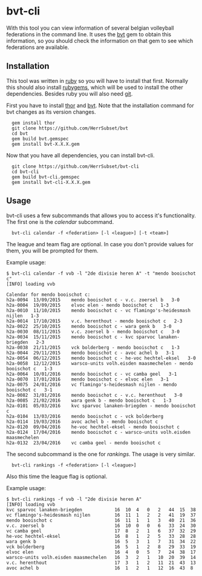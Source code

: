 # bvt-cli
With this tool you can view information of several belgian volleyball federations in the command line. It uses the [bvt](https://github.com/HerrSubset/bvt) gem to obtain this information, so you should check the information on that gem to see which federations are available.

## Installation
This tool was written in [ruby](https://www.ruby-lang.org/en/) so you will have to install that first. Normally this should also install [rubygems](https://rubygems.org/), which will be used to install the other dependencies. Besides ruby you will also need [git](https://www.git-scm.com/).


First you have to install [thor](http://whatisthor.com/) and [bvt](https://github.com/HerrSubset/bvt). Note that the installation command for bvt changes as its version changes.
```
  gem install thor
  git clone https://github.com/HerrSubset/bvt
  cd bvt
  gem build bvt.gemspec
  gem install bvt-X.X.X.gem
```


Now that you have all dependencies, you can install bvt-cli.

```
  git clone https://github.com/HerrSubset/bvt-cli
  cd bvt-cli
  gem build bvt-cli.gemspec
  gem install bvt-cli-X.X.X.gem
```


## Usage
bvt-cli uses a few subcommands that allows you to access it's functionality. The first one is the *calendar* subcommand.

```
  bvt-cli calendar -f <federation> [-l <league>] [-t <team>]
```

The league and team flag are optional. In case you don't provide values for them, you will be prompted for them.

Example usage:
```
$ bvt-cli calendar -f vvb -l "2de divisie heren A" -t "mendo booischot c"
[INFO] loading vvb

Calendar for mendo booischot c:
h2a-0094  13/09/2015	mendo booischot c - v.c. zoersel b   3-0
h2a-0004  19/09/2015	elvoc elen - mendo booischot c   1-3
h2a-0010  11/10/2015	mendo booischot c - vc flamingo's-heidesmash nijlen   1-3
h2a-0014  17/10/2015	v.c. herenthout - mendo booischot c   2-3
h2a-0022  25/10/2015	mendo booischot c - wara genk b   3-0
h2a-0030  08/11/2015	v.c. zoersel b - mendo booischot c   3-0
h2a-0034  15/11/2015	mendo booischot c - kvc sparvoc lanaken-briegden   2-3
h2a-0038  21/11/2015	vck bolderberg - mendo booischot c   1-3
h2a-0044  29/11/2015	mendo booischot c - avoc achel b   3-1
h2a-0054  06/12/2015	mendo booischot c - he-voc hechtel-eksel   3-0
h2a-0058  12/12/2015	warsco-units volh.eisden maasmechelen - mendo booischot c   1-3
h2a-0064  10/01/2016	mendo booischot c - vc camba geel   3-1
h2a-0070  17/01/2016	mendo booischot c - elvoc elen   3-1
h2a-0075  24/01/2016	vc flamingo's-heidesmash nijlen - mendo booischot c   3-1
h2a-0082  31/01/2016	mendo booischot c - v.c. herenthout   3-0
h2a-0085  21/02/2016	wara genk b - mendo booischot c   1-3
h2a-0101  05/03/2016	kvc sparvoc lanaken-briegden - mendo booischot c
h2a-0104  13/03/2016	mendo booischot c - vck bolderberg
h2a-0114  19/03/2016	avoc achel b - mendo booischot c
h2a-0120  09/04/2016	he-voc hechtel-eksel - mendo booischot c
h2a-0124  17/04/2016	mendo booischot c - warsco-units volh.eisden maasmechelen
h2a-0132  23/04/2016	vc camba geel - mendo booischot c
```



The second subcommand is the one for *rankings*. The usage is very similar.

```
  bvt-cli rankings -f <federation> [-l <league>]
```

Also this time the league flag is optional.

Example usage:
```
$ bvt-cli rankings -f vvb -l "2de divisie heren A"
[INFO] loading vvb
kvc sparvoc lanaken-briegden         	16	10	4	0	2	44	15	38
vc flamingo's-heidesmash nijlen      	16	11	1	2	2	41	19	37
mendo booischot c                    	16	11	1	1	3	40	21	36
v.c. zoersel b                       	16	10	0	0	6	33	24	30
vc camba geel                        	17	8	2	1	6	37	32	29
he-voc hechtel-eksel                 	16	8	1	2	5	33	28	28
wara genk b                          	16	5	3	1	7	31	34	22
vck bolderberg                       	16	5	1	2	8	29	33	19
elvoc elen                           	16	4	0	5	7	24	38	17
warsco-units volh.eisden maasmechelen	16	3	2	1	10	20	39	14
v.c. herenthout                      	17	3	1	2	11	21	43	13
avoc achel b                         	16	1	2	1	12	16	43	8
```
